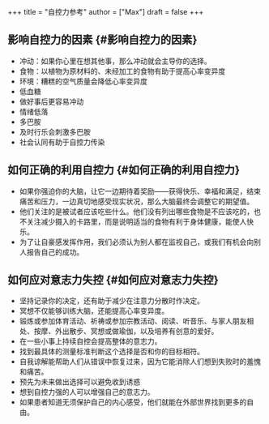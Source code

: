 +++
title = "自控力参考"
author = ["Max"]
draft = false
+++

## 影响自控力的因素 {#影响自控力的因素}

-   冲动：如果你心里在想其他事，那么冲动就会主导你的选择。
-   食物：以植物为原材料的、未经加工的食物有助于提高心率变异度
-   环境：糟糕的空气质量会降低心率变异度
-   低血糖
-   做好事后更容易冲动
-   情绪低落
-   多巴胺
-   及时行乐会刺激多巴胺
-   社会认同有助于自控力传染


## 如何正确的利用自控力 {#如何正确的利用自控力}

-   如果你强迫你的大脑，让它一边期待着奖励——获得快乐、幸福和满足，结束痛苦和压力，一边真切地感受现实状况，那么大脑最终会调整它的期望值。
-   他们关注的是被试者应该吃些什么。他们没有列出哪些食物是不应该吃的，也不关注减少摄入的卡路里，而是说明适当的食物有利于身体健康，能使人快乐。
-   为了让自豪感发挥作用，我们必须认为别人都在监视自己，或我们有机会向别人报告自己的成功。


## 如何应对意志力失控 {#如何应对意志力失控}

-   坚持记录你的决定，还有助于减少在注意力分散时作决定。
-   冥想不仅能够训练大脑，还能提高心率变异度。
-   锻炼或参加体育活动、祈祷或参加宗教活动、阅读、听音乐、与家人朋友相处、按摩、外出散步、冥想或做瑜伽，以及培养有创意的爱好。
-   在一些小事上持续自控会提高整体的意志力。
-   找到最具体的测量标准判断这个选择是否和你的目标相符。
-   自我谅解能帮助人们从错误中恢复过来，因为它能消除人们想到失败时的羞愧和痛苦。
-   预先为未来做出选择可以避免收到诱惑
-   想到自控力强的人可以增强自己的意志力。
-   如果患者知道无须保护自己的内心感受，他们就能在外部世界找到更多的自由。
